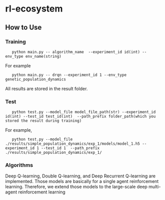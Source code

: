 # rl-ecosystem

## How to Use

### Training

```
   python main.py -- algorithm_name  --experiment_id id(int) --env_type env_name(string)
```

For example

```
   python main.py -- drqn --experiment_id 1 --env_type genetic_population_dynamics
```

All results are stored in the result folder.

### Test

```
   python test.py --model_file model_file_path(str) --experiment_id id(int) --test_id test_id(int)  --path_prefix folder_path(which you stored the result during training)
```

For example,

```
   python test.py --model_file ./results/simple_population_dynamics/exp_1/models/model_1.h5 --experiment_id 1 --test_id 1  --path_prefix ./results/simple_population_dynamics/exp_1/
```


### Algorithms

Deep Q-learning, Double Q-learning, and Deep Recurrent Q-learning are implemented. Those models are basically for a single agent reinforcement learning. Therefore, we extend those models to the large-scale deep multi-agent reinforcement learning


